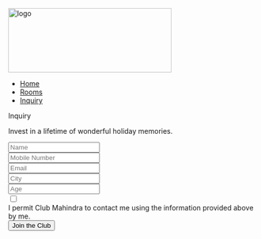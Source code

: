 <html lang="en">
<head>
    <meta charset="UTF-8">
    <meta http-equiv="X-UA-Compatible" content="IE=edge">
    <meta name="viewport" content="width=device-width, initial-scale=1.0">
    <title>Inquiry</title>
    <!-- CSS only -->
<link href="https://cdn.jsdelivr.net/npm/bootstrap@5.2.0-beta1/dist/css/bootstrap.min.css"
 rel="stylesheet" integrity="sha384-0evHe/X+R7YkIZDRvuzKMRqM+OrBnVFBL6DOitfPri4tjfHxaWutUpFmBp4vmVor" crossorigin="anonymous">
</head>
<body>
      <nav class="navbar navbar-dark bg-dark">
      <div class="container-fluid">
        <a class="navbar-brand" href="#">
          <img src="/assets/images/logo.svg" alt="logo" width="330" height="130"  class="d-inline-block align-text-top p-2">
        </a>
        <ul class="nav justify-content-end px-4 pt-5">
          <li class="nav-item">
            <a class="nav-link active" aria-current="page" href="Index.html">Home</a>
          </li>
          <li class="nav-item">
            <a class="nav-link" href="Rooms.html">Rooms</a>
          </li>
          <li class="nav-item">
            <a class="nav-link" href="inquiry.html">Inquiry</a>
          </li>
           </ul>
      </div>
    </nav>
    <div class="container-fluid px-5">
      <div class="text-primary pt-3">
      <p class="fs-2">Inquiry</p>
    </div>
        <p class="text-start">Invest in a lifetime of wonderful holiday memories.</p>
       <div class="mb-3">
         <input type="Name" class="form-control" id="floatingInput" placeholder="Name">
     </div>
     <div class="mb-3">
       <input type="Numeric" class="form-control" id="floatingInput" placeholder="Mobile Number">
     </div>
     <div class="mb-3">
         <input type="email" class="form-control" id="floatingInput" placeholder="Email">
     </div>
       <div class="mb-3">
         <input type="City" class="form-control" id="floatingInput" placeholder="City">
       </div>
       <div class="mb-3">
         <input type="Numeric" class="form-control" id="floatingInput" placeholder="Age">
       </div>
       <div class="form-check">
         <input class="form-check-input" type="checkbox" value="" id="flexCheckIndeterminate">
         <label class="form-check-label" for="flexCheckIndeterminate">
           <div class="text-start">
           I permit Club Mahindra to contact me using the information provided above by me.</div>
         </label>
       </div>
       <div class="nav justify-content-end">
        <button type="button" class="btn btn-success">Join the Club</button>
      </div>
      </div> 
    
  </body>
</html>
